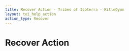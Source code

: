 ```yaml
---
title: Recover Action - Tribes of Isoterra - KitleOyun
layout: toi_help_action
action_type: Recover
---
```


<h1 class="h1">Recover Action</h1>

